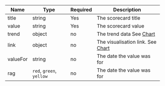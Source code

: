 | Name        | Type    | Required | Description                                                |
| ------------| ------- | -------- | ---------------------------------------------------------- |
| title       | string  | Yes      |  The scorecard title                                       |
| value       | string  | Yes      |  The scorecard value                                       |
| trend       | object  | no       |  The trend data See [Chart](#trend)                        |
| link        | object  | no       |  The visualisation link. See [Chart](#link)                |
| valueFor    | string  | no       |  The date the value was for                                |
| rag         | `red`, `green`, `yellow`  | no      |  The date the value was for               |
